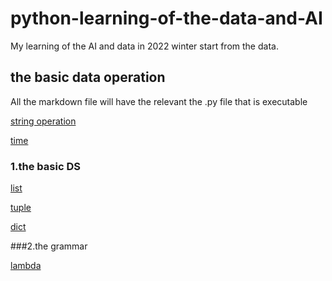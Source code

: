 # python-learning-of-the-data-and-AI
My learning of the AI and data in 2022 winter start from the data.
## the basic data operation
All the markdown file will have the relevant the .py file that is executable

[string operation](./basic/string_operation.md)

[time](./basic/time.md)

### 1.the basic DS
[list](./basic/List.md)

[tuple](./basic/tuple.md)

[dict](./basic/dict.md)

###2.the grammar

[lambda](./basic/lamda.md)




